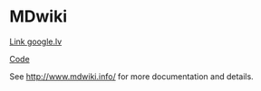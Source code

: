 MDwiki
======
[](https://www.youtube.com/watch?v=splc-CcIWRk)

[Link google.lv](https://www.google.lv/)

[Code](mdwiki.html#!info.md)

See http://www.mdwiki.info/ for more documentation and details.
